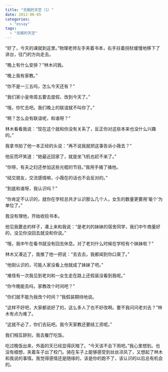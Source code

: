 ```yaml
---
title: "无眠的天空（1）"
date: 2011-06-05
categories: 
  - "essay"
tags: 
  - "无眠的天空"
---
```


“好了，今天的课就到这里。”物理老师左手夹着书本，右手拄着拐杖缓慢地移下了讲台，往门的方向走去。

“晚上有什么安排？”林木问我。

“晚上我有家教。”

“你不是一三五吗，怎么今天还有？”

“我们家小皇帝周五要去度假，改到今天了。”

“哦，你忙去吧。我们晚上的联谊就不叫你了。”

“啊？怎么会有联谊呢，和谁呀？”

林木看看我说：“现在这个就和你没有关系了，反正你对这些本来也没什么兴趣的。”

我拿书拍了他一本正经的头说：“再不说我就把这事告诉小薇去？”

他反而坏笑道：“她最近回家了，就是坐飞机也赶不来了。”

“你呀，有夫之妇还参加这些光棍的节目。”我用手捅了捅他。

“结交朋友，交流感情嘛，小薇在的话也不会反对的。”

“到底和谁呀，我认识吗？”

“你肯定不认识的，就你在学校总共才认识那么几个人，女生的数量更要用‘毫个’为单位了。”

我没有理他，开始收拾书本。

他见我要走的样子，凑上来和我说：“是老刘的妹妹的宿舍同学，我们中午商量好的，没见你没回去就没和你说。”

“哦，我中午在看书就没有回去休息。对了老刘什么时候在学校有个妹妹啦？”

林木又凑近了，我推了他一把说：“去去去，我都闻到你口臭了。”

“他刚认识的，可能人家没看上他就成了妹妹了吧。”

“难怪有一次我见到老刘和一女生走在路上还假装没看到我呢。”

“你今晚能去吗，家教改个时间吧？”

“你们就不能为我改个时间？”我假装期待地说。

“这样不好吧，大家都说好了的，这么多人了也不好改啊。要不我问问老刘去？”林木有点为难了。

“这就不必了，你们去玩吧。我今天家教还要结工资呢。”

我们相互辞别，我去餐厅吃饭。

吃过晚饭出来，外面的天已经显得灰暗了。“今天该不会下雨吧。”我心里想到。也没有细想，夹着车子出了校门。骑在车子上能够感受到丝丝凉风了，又想起了林木和我说的事情。我觉得感情还是随缘的，该是你的跑不了，该认识的以后总有机会的。
